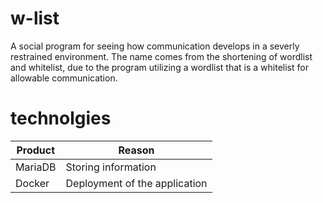 # w-list
A social program for seeing how communication develops in a severly restrained environment. The name comes from the shortening of wordlist and whitelist, due to the program utilizing a wordlist that is a whitelist for allowable communication.
# technolgies
|Product|Reason|
|---|---|
MariaDB|Storing information
Docker|Deployment of the application

